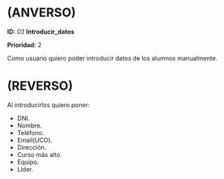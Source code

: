 # (ANVERSO)
**ID:** *03* **Introducir_datos**

**Prioridad:** 2

Como usuario quiero poder introducir datos de los alumnos manualmente.

# (REVERSO)

Al introducirlos quiero poner: 

* DNI.
* Nombre.
* Teléfono.
* Email(UCO).
* Dirección.
* Curso más alto.
* Equipo.
* Lider.
